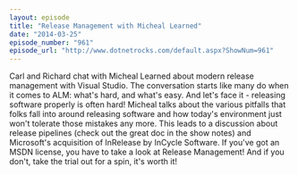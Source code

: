```yaml
---
layout: episode
title: "Release Management with Micheal Learned"
date: "2014-03-25"
episode_number: "961"
episode_url: "http://www.dotnetrocks.com/default.aspx?ShowNum=961"
---
```


Carl and Richard chat with Micheal Learned about modern release management with Visual Studio. The conversation starts like many do when it comes to ALM: what's hard, and what's easy. And let's face it - releasing software properly is often hard! Micheal talks about the various pitfalls that folks fall into around releasing software and how today's environment just won't tolerate those mistakes any more. This leads to a discussion about release pipelines (check out the great doc in the show notes) and Microsoft's acquisition of InRelease by InCycle Software. If you've got an MSDN license, you have to take a look at Release Management! And if you don't, take the trial out for a spin, it's worth it!
